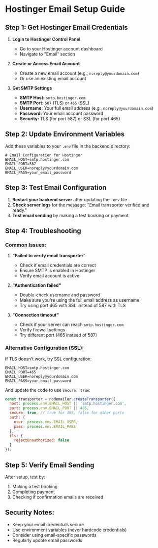 # Hostinger Email Setup Guide

## Step 1: Get Hostinger Email Credentials

1. **Login to Hostinger Control Panel**
   - Go to your Hostinger account dashboard
   - Navigate to "Email" section

2. **Create or Access Email Account**
   - Create a new email account (e.g., `noreply@yourdomain.com`)
   - Or use an existing email account

3. **Get SMTP Settings**
   - **SMTP Host:** `smtp.hostinger.com`
   - **SMTP Port:** `587` (TLS) or `465` (SSL)
   - **Username:** Your full email address (e.g., `noreply@yourdomain.com`)
   - **Password:** Your email account password
   - **Security:** TLS (for port 587) or SSL (for port 465)

## Step 2: Update Environment Variables

Add these variables to your `.env` file in the backend directory:

```env
# Email Configuration for Hostinger
EMAIL_HOST=smtp.hostinger.com
EMAIL_PORT=587
EMAIL_USER=noreply@yourdomain.com
EMAIL_PASS=your_email_password
```

## Step 3: Test Email Configuration

1. **Restart your backend server** after updating the `.env` file
2. **Check server logs** for the message: "Email transporter verified and ready."
3. **Test email sending** by making a test booking or payment

## Step 4: Troubleshooting

### Common Issues:

1. **"Failed to verify email transporter"**
   - Check if email credentials are correct
   - Ensure SMTP is enabled in Hostinger
   - Verify email account is active

2. **"Authentication failed"**
   - Double-check username and password
   - Make sure you're using the full email address as username
   - Try using port 465 with SSL instead of 587 with TLS

3. **"Connection timeout"**
   - Check if your server can reach `smtp.hostinger.com`
   - Verify firewall settings
   - Try different port (465 instead of 587)

### Alternative Configuration (SSL):

If TLS doesn't work, try SSL configuration:

```env
EMAIL_HOST=smtp.hostinger.com
EMAIL_PORT=465
EMAIL_USER=noreply@yourdomain.com
EMAIL_PASS=your_email_password
```

And update the code to use `secure: true`:

```javascript
const transporter = nodemailer.createTransporter({
  host: process.env.EMAIL_HOST || 'smtp.hostinger.com',
  port: process.env.EMAIL_PORT || 465,
  secure: true, // true for 465, false for other ports
  auth: {
    user: process.env.EMAIL_USER,
    pass: process.env.EMAIL_PASS
  },
  tls: {
    rejectUnauthorized: false
  }
});
```

## Step 5: Verify Email Sending

After setup, test by:
1. Making a test booking
2. Completing payment
3. Checking if confirmation emails are received

## Security Notes:

- Keep your email credentials secure
- Use environment variables (never hardcode credentials)
- Consider using email-specific passwords
- Regularly update email passwords 